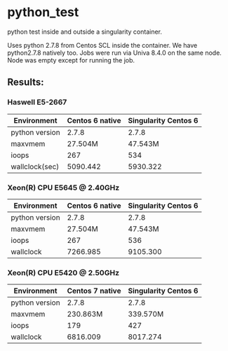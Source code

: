 # python_test
python test inside and outside a singularity container.

Uses python 2.7.8 from Centos SCL inside the container. We have python2.7.8 natively too.
Jobs were run via Univa 8.4.0 on the same node. Node was empty except for running the job.

## Results:

### Haswell E5-2667

| Environment | Centos 6 native | Singularity Centos 6  |
| ------------ | ------------- | ------------ |
| python version | 2.7.8 | 2.7.8 |
| maxvmem | 27.504M| 47.543M |
| ioops | 267  | 534 |
| wallclock(sec) | 5090.442  | 5930.322 |


### Xeon(R) CPU           E5645  @ 2.40GHz

| Environment | Centos 6 native | Singularity Centos 6  |
| ------------ | ------------- | ------------ |
| python version | 2.7.8 | 2.7.8 |
| maxvmem | 27.504M| 47.543M  |
| ioops | 267  |536 |
| wallclock | 7266.985  | 9105.300 |


### Xeon(R) CPU           E5420  @ 2.50GHz

| Environment | Centos 7 native | Singularity Centos 6  |
| ------------ | ------------- | ------------ |
| python version | 2.7.8 | 2.7.8 |
| maxvmem | 230.863M| 339.570M  |
| ioops | 179  | 427 |
| wallclock | 6816.009 | 8017.274 |


